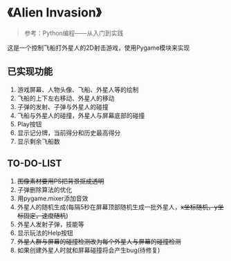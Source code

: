 # 《Alien Invasion》

> 参考：Python编程——从入门到实践

这是一个控制飞船打外星人的2D射击游戏，使用Pygame模块来实现

## 已实现功能
1. 游戏屏幕、人物头像、飞船、外星人等的绘制
2. 飞船的上下左右移动、外星人的移动
3. 子弹的发射、子弹与外星人的碰撞
4. 飞船与外星人的碰撞，外星人与屏幕底部的碰撞
5. Play按钮
6. 显示记分牌，当前得分和历史最高得分
7. 显示剩余飞船数


## TO-DO-LIST
1. ~~图像素材要用PS把背景抠成透明~~
2. 子弹删除算法的优化
3. 用pygame.mixer添加音效
4. 外星人的随机生成(每隔5秒在屏幕顶部随机生成一批外星人，~~x坐标随机，y坐标固定，速度随机~~)
5. 外星人发射子弹，技能等
6. 显示玩法的Help按钮
7. ~~外星人群与屏幕的碰撞检测改为每个外星人与屏幕的碰撞检测~~
8. 如果创建外星人时就和屏幕碰撞将会产生bug(待修复)